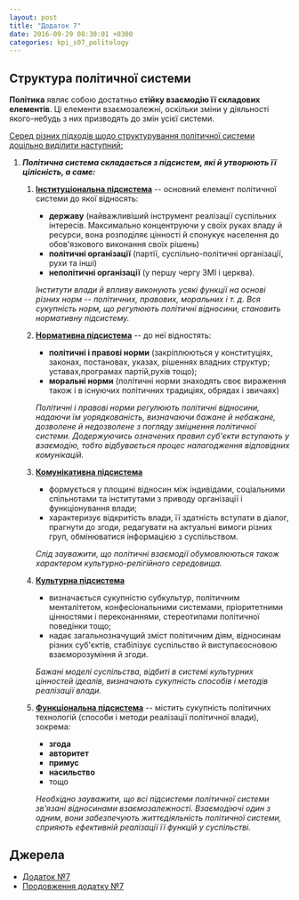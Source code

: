 ```yaml
---
layout: post
title: "Додаток 7"
date: 2016-09-29 08:30:01 +0300
categories: kpi_s07_politology
--- 
```


## Структура політичної системи

**Політика** являє собою достатньо **стійку взаємодію її складових елементів**. Ці елементи взаємозалежні, оскільки зміни у діяльності якого-небудь з них призводять до змін усієї системи.

<u>Серед різних підходів щодо структурування політичної системи доцільно виділити наступний:</u>

1. ***Політична система складається з підсистем, які й утворюють її цілісність, а саме:***
   1. <u><b>Інституціональна підсистема</b></u> -- основний елемент політичної системи до якої відносять:

      - **державу** (найважливіший інструмент реалізації суспільних інтересів. Максимально концентруючи у своїх руках владу й ресурси, вона розподіляє цінності й спонукує населення до обов'язкового виконання своїх рішень)
      - **політичні організації** (партії, суспільно-політичні організації, рухи та інші)     
      - **неполітичні організації** (у першу чергу ЗМІ і церква). 
    
      _Інститути влади й впливу виконують усякі функції на основі різних норм -- політичних, правових, моральних і т. д. Вся сукупність норм, що регулюють політичні відносини, становить нормативну підсистему._

    2. <u><b>Нормативна підсистема</b></u> -- до неї відностять:

       - **політичні і правові норми** (закріплюються у конституціях, законах, постановах, указах, рішеннях владних структур; уставах,програмах партій,рухів тощо);
       - **моральні норми** (політичні норми знаходять своє вираження також і в існуючих політичних традиціях, обрядах і звичаях)

       _Політичні і правові норми регулюють політичні відносини, надаючи їм уорядкованість, визначаючи бажане й небажане, дозволене й недозволене з погляду зміцнення політичної системи. Додержуючись означених правил суб'єкти вступають у взаємодію, тобто відбувається процес налагодження відповідних комунікацій._

    3. <u><b>Комунікативна підсистема</b></u>
        
        - формується у площині відносин між індивідами, соціальними спільнотами та інститутами з приводу організації і функціонування влади;
        - характеризує відкритість влади, її здатність вступати в діалог, прагнути до згоди, редагувати на актуальні вимоги різних груп, обмінюватися інформацією з суспільством.

        _Слід зауважити, що політичні взаємодії обумовлюються також характером культурно-релігійного середовища._

    4. <u><b>Культурна підсистема</b></u>

        - визначається сукупністю субкультур, політичним менталітетом, конфесіональними системами, пріоритетними цінностями і переконаннями, стереотипами політичної поведінки тощо;
        - надає загальнозначущий зміст політичним діям, відносинам різних суб'єктів, стабілізує суспільство й виступаєосновою взаєморозуміння й згоди.

        _Бажані моделі суспільства, відбиті в системі культурних цінностей  ідеалів, визначають сукупність способів і методів реалізації влади._

    5. <u><b>Функціональна підсистема</b></u> -- містить сукупність політичних технологій (способи і методи реалізації політичної влади), зокрема:

        - **згода**
        - **авторитет**
        - **примус**
        - **насильство**
        - тощо

        _Необхідно зауважити, що всі підсистеми політичної системи зв'язані відносинами взаємозалежності. Взаємодіючі один з одним, вони забезпечують життєдіяльність політичної системи, сприяють ефективній реалізації її функцій у суспільстві._

## Джерела

- [Додаток №7](https://pp.vk.me/c604831/v604831308/b7a1/27kA5JaDZJI.jpg)
- [Продовження додатку №7](https://pp.vk.me/c604831/v604831308/b7ab/FwUk5qmuVI4.jpg)
